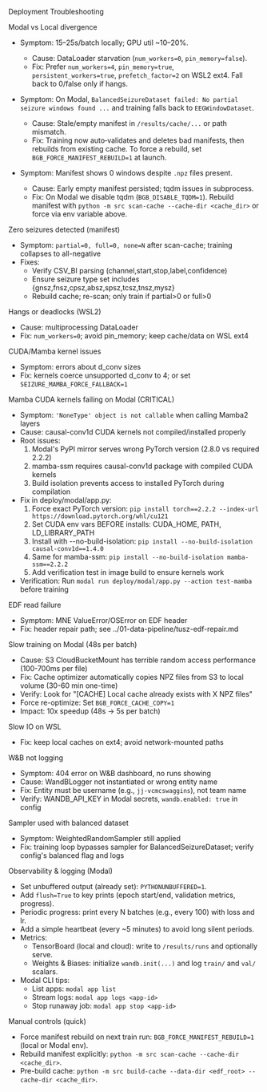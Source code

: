 Deployment Troubleshooting

Modal vs Local divergence
- Symptom: 15–25s/batch locally; GPU util ~10–20%.
  - Cause: DataLoader starvation (`num_workers=0`, `pin_memory=false`).
  - Fix: Prefer `num_workers=4`, `pin_memory=true`, `persistent_workers=true`, `prefetch_factor=2` on WSL2 ext4. Fall back to 0/false only if hangs.

- Symptom: On Modal, `BalancedSeizureDataset failed: No partial seizure windows found ...` and training falls back to `EEGWindowDataset`.
  - Cause: Stale/empty manifest in `/results/cache/...` or path mismatch.
  - Fix: Training now auto‑validates and deletes bad manifests, then rebuilds from existing cache. To force a rebuild, set `BGB_FORCE_MANIFEST_REBUILD=1` at launch.

- Symptom: Manifest shows 0 windows despite `.npz` files present.
  - Cause: Early empty manifest persisted; tqdm issues in subprocess.
  - Fix: On Modal we disable tqdm (`BGB_DISABLE_TQDM=1`). Rebuild manifest with `python -m src scan-cache --cache-dir <cache_dir>` or force via env variable above.

Zero seizures detected (manifest)
- Symptom: `partial=0, full=0, none=N` after scan-cache; training collapses to all-negative
- Fixes:
  - Verify CSV_BI parsing (channel,start,stop,label,confidence)
  - Ensure seizure type set includes {gnsz,fnsz,cpsz,absz,spsz,tcsz,tnsz,mysz}
  - Rebuild cache; re-scan; only train if partial>0 or full>0

Hangs or deadlocks (WSL2)
- Cause: multiprocessing DataLoader
- Fix: `num_workers=0`; avoid pin_memory; keep cache/data on WSL ext4

CUDA/Mamba kernel issues
- Symptom: errors about d_conv sizes
- Fix: kernels coerce unsupported d_conv to 4; or set `SEIZURE_MAMBA_FORCE_FALLBACK=1`

Mamba CUDA kernels failing on Modal (CRITICAL)
- Symptom: `'NoneType' object is not callable` when calling Mamba2 layers
- Cause: causal-conv1d CUDA kernels not compiled/installed properly
- Root issues:
  1. Modal's PyPI mirror serves wrong PyTorch version (2.8.0 vs required 2.2.2)
  2. mamba-ssm requires causal-conv1d package with compiled CUDA kernels
  3. Build isolation prevents access to installed PyTorch during compilation
- Fix in deploy/modal/app.py:
  1. Force exact PyTorch version: `pip install torch==2.2.2 --index-url https://download.pytorch.org/whl/cu121`
  2. Set CUDA env vars BEFORE installs: CUDA_HOME, PATH, LD_LIBRARY_PATH
  3. Install with --no-build-isolation: `pip install --no-build-isolation causal-conv1d==1.4.0`
  4. Same for mamba-ssm: `pip install --no-build-isolation mamba-ssm==2.2.2`
  5. Add verification test in image build to ensure kernels work
- Verification: Run `modal run deploy/modal/app.py --action test-mamba` before training

EDF read failure
- Symptom: MNE ValueError/OSError on EDF header
- Fix: header repair path; see ../01-data-pipeline/tusz-edf-repair.md

Slow training on Modal (48s per batch)
- Cause: S3 CloudBucketMount has terrible random access performance (100-700ms per file)
- Fix: Cache optimizer automatically copies NPZ files from S3 to local volume (30-60 min one-time)
- Verify: Look for "[CACHE] Local cache already exists with X NPZ files"
- Force re-optimize: Set `BGB_FORCE_CACHE_COPY=1`
- Impact: 10x speedup (48s → 5s per batch)

Slow IO on WSL
- Fix: keep local caches on ext4; avoid network-mounted paths

W&B not logging
- Symptom: 404 error on W&B dashboard, no runs showing
- Cause: WandBLogger not instantiated or wrong entity name
- Fix: Entity must be username (e.g., `jj-vcmcswaggins`), not team name
- Verify: WANDB_API_KEY in Modal secrets, `wandb.enabled: true` in config

Sampler used with balanced dataset
- Symptom: WeightedRandomSampler still applied
- Fix: training loop bypasses sampler for BalancedSeizureDataset; verify config's balanced flag and logs

Observability & logging (Modal)
- Set unbuffered output (already set): `PYTHONUNBUFFERED=1`.
- Add `flush=True` to key prints (epoch start/end, validation metrics, progress).
- Periodic progress: print every N batches (e.g., every 100) with loss and lr.
- Add a simple heartbeat (every ~5 minutes) to avoid long silent periods.
- Metrics:
  - TensorBoard (local and cloud): write to `/results/runs` and optionally serve.
  - Weights & Biases: initialize `wandb.init(...)` and log `train/` and `val/` scalars.
- Modal CLI tips:
  - List apps: `modal app list`
  - Stream logs: `modal app logs <app-id>`
  - Stop runaway job: `modal app stop <app-id>`

Manual controls (quick)
- Force manifest rebuild on next train run: `BGB_FORCE_MANIFEST_REBUILD=1` (local or Modal env).
- Rebuild manifest explicitly: `python -m src scan-cache --cache-dir <cache_dir>`.
- Pre-build cache: `python -m src build-cache --data-dir <edf_root> --cache-dir <cache_dir>`.
